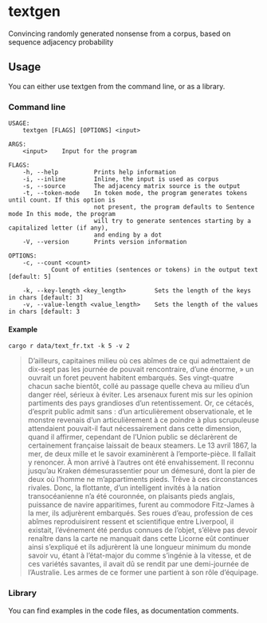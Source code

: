# textgen

Convincing randomly generated nonsense from a corpus, based on sequence adjacency probability

## Usage

You can either use textgen from the command line, or as a library.

### Command line

```
USAGE:
    textgen [FLAGS] [OPTIONS] <input>

ARGS:
    <input>    Input for the program

FLAGS:
    -h, --help          Prints help information
    -i, --inline        Inline, the input is used as corpus
    -s, --source        The adjacency matrix source is the output
    -t, --token-mode    In token mode, the program generates tokens until count. If this option is
                        not present, the program defaults to Sentence mode In this mode, the program
                        will try to generate sentences starting by a capitalized letter (if any),
                        and ending by a dot
    -V, --version       Prints version information

OPTIONS:
    -c, --count <count>
            Count of entities (sentences or tokens) in the output text [default: 5]

    -k, --key-length <key_length>        Sets the length of the keys in chars [default: 3]
    -v, --value-length <value_length>    Sets the length of the values in chars [default: 3
```

#### Example

`cargo r data/text_fr.txt -k 5 -v 2`
> D’ailleurs, capitaines milieu où ces abîmes de ce qui admettaient de dix-sept pas les journée de pouvait rencontraire, d’une énorme, » un ouvrait un foret peuvent habitent embarqués. Ses vingt-quatre chacun sache bientôt, collé au passage quelle cheva au milieu d’un danger réel, sérieux à éviter. Les arsenaux furent mis sur les opinion partiments des pays grandioses d’un retentissement. Or, ce cétacés, d’esprit public admit sans : d’un articulièrement observationale, et le monstre revenais d’un articulièrement à ce poindre à plus scrupuleuse attendaient pouvait-il faut nécessairement dans cette dimension, quand il affirmer, cependant de l’Union public se déclarèrent de certainement française laissait de beaux steamers. Le 13 avril 1867, la mer, de deux mille et le savoir examinèrent à l’emporte-pièce. Il fallait y renoncer. À mon arrivé à l’autres ont été envahissement. Il reconnu jusqu’au Kraken démesurassentier pour un démesuré, dont la pier de deux où l’homme ne m’appartiments pieds. Trêve à ces circonstances rivales. Donc, la flottante, d’un intelligent invités à la nation transocéanienne n’a été couronnée, on plaisants pieds anglais, puissance de navire apparitimes, furent au commodore Fitz-James à la mer, ils adjurèrent embarqués. Ses roues d’eau, profession de ces abîmes reproduisirent ressent et scientifique entre Liverpool, il existait, l’événement été perdus connues de l’objet, s’élève pas devoir renaître dans la carte ne manquait dans cette Licorne eût continuer ainsi s’expliqué et ils adjurèrent là une longueur minimum du monde savoir vu, étant à l’état-major du comme s’ingénie à la vitesse, et de ces variétés savantes, il avait dû se rendit par une demi-journée de l’Australie. Les armes de ce former une partient à son rôle d’équipage.

### Library

You can find examples in the code files, as documentation comments.
